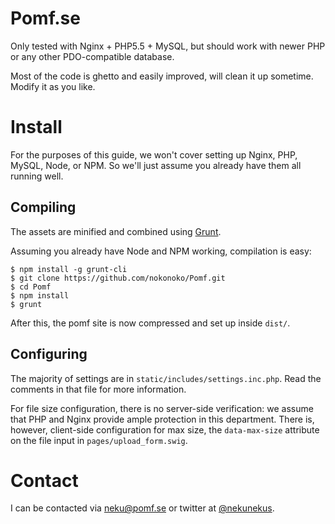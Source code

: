 # Pomf.se
Only tested with Nginx + PHP5.5 + MySQL, but should work with newer PHP or any
other PDO-compatible database.

Most of the code is ghetto and easily improved, will clean it up sometime. Modify it as you like.

# Install
For the purposes of this guide, we won't cover setting up Nginx, PHP, MySQL,
Node, or NPM.  So we'll just assume you already have them all running well.

## Compiling
The assets are minified and combined using [Grunt](http://gruntjs.com/).

Assuming you already have Node and NPM working, compilation is easy:
```
$ npm install -g grunt-cli
$ git clone https://github.com/nokonoko/Pomf.git
$ cd Pomf
$ npm install
$ grunt
```
After this, the pomf site is now compressed and set up inside `dist/`.

## Configuring
The majority of settings are in `static/includes/settings.inc.php`.  Read the 
comments in that file for more information.

For file size configuration, there is no server-side verification: we assume 
that PHP and Nginx provide ample protection in this department.  There is,
however, client-side configuration for max size, the `data-max-size` attribute
on the file input in `pages/upload_form.swig`.

# Contact
I can be contacted via neku@pomf.se or twitter at [@nekunekus](https://twitter.com/nekunekus).

